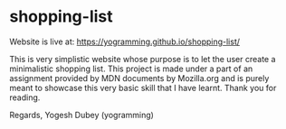# shopping-list
Website is live at: https://yogramming.github.io/shopping-list/

This is very simplistic website whose purpose is to let the user create a minimalistic shopping list. This project is made under a part of an assignment provided by MDN documents by Mozilla.org and is purely meant to showcase this very basic skill that I have learnt. Thank you for reading.

Regards,
Yogesh Dubey
(yogramming)